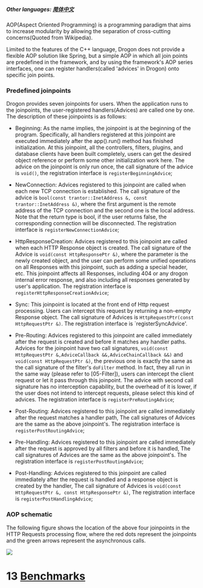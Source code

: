 ##### Other languages: [简体中文](/CHN/CHN-12-AOP面向切面编程)

AOP(Aspect Oriented Programming) is a programming paradigm that aims to increase modularity by allowing the separation of cross-cutting concerns(Quoted from Wikipedia).

Limited to the features of the C++ language, Drogon does not provide a flexible AOP solution like Spring, but a simple AOP in which all join points are predefined in the framework, and by using the framework's AOP series interfaces, one can register handlers(called 'advices' in Drogon) onto specific join points.

### Predefined joinpoints

Drogon provides seven joinpoints for users. When the application runs to the joinpoints, the user-registered handlers(Advices) are called one by one. The description of these joinpoints is as follows:

- Beginning: As the name implies, the joinpoint is at the beginning of the program. Specifically, all handlers registered at this joinpoint are executed immediately after the app().run() method has finished initialization. At this joinpoint, all the controllers, filters, plugins, and database clients have been built completely, users can get the desired object reference or perform some other initialization work here. The advice on the joinpoint is only run once, the call signature of the advice is `void()`, the registration interface is `registerBeginningAdvice`;

- NewConnection: Advices registered to this joinpoint are called when each new TCP connection is established. The call signature of the advice is `bool(const trantor::InetAddress &, const trantor::InetAddress &)`, where the first argument is the remote address of the TCP connection and the second one is the local address. Note that the return type is bool, if the user returns false, the corresponding connection will be disconnected. The registration interface is `registerNewConnectionAdvice`;

- HttpResponseCreation: Advices registered to this joinpoint are called when each HTTP Response object is created. The call signature of the Advice is `void(const HttpResponsePtr &)`, where the parameter is the newly created object, and the user can perform some unified operations on all Responses with this joinpoint, such as adding a special header, etc. This joinpoint affects all Responses, including 404 or any drogon internal error response, and also including all responses generated by user's application. The registration interface is `registerHttpResponseCreationAdvice`;

- Sync: This joinpoint is located at the front end of Http request processing. Users can intercept this request by returning a non-empty Response object. The call signature of Advices is `HttpRequestPtr(const HttpRequestPtr &)`. The registration interface is `registerSyncAdvice'.

- Pre-Routing: Advices registered to this joinpoint are called immediately after the request is created and before it matches any handler paths. Advices for the joinpoint have two call signatures, `void(const HttpRequestPtr &,AdviceCallback &&,AdviceChainCallback &&)` and `void(const HttpRequestPtr &)`, the previous one is exactly the same as the call signature of the filter's `doFilter` method. In fact, they all run in the same way (please refer to [05-Filter]), users can intercept the client request or let it pass through this joinpoint. The advice with second call signature has no interception capability, but the overhead of it is lower, if the user does not intend to intercept requests, please select this kind of advices. The registration interface is `registerPreRoutingAdvice`;

- Post-Routing: Advices registered to this joinpoint are called immediately after the request matches a handler path, The call signatures of Advices are the same as the above joinpoint's. The registration interface is `registerPostRoutingAdvice`;

- Pre-Handling: Advices registered to this joinpoint are called immediately after the request is approved by all filters and before it is handled, The call signatures of Advices are the same as the above joinpoint's. The registration interface is `registerPostRoutingAdvice`;

- Post-Handling: Advices registered to this joinpoint are called immediately after the request is handled and a response object is created by the handler, The call signature of Advices is `void(const HttpRequestPtr &, const HttpResponsePtr &)`, The registration interface is `registerPostHandlingAdvice`;

### AOP schematic

The following figure shows the location of the above four joinpoints in the HTTP Requests processing flow, where the red dots represent the joinpoints and the green arrows represent the asynchronous calls.

![](images/AOP.png)

# 13 [Benchmarks](/ENG/ENG-14-Benchmarks)

